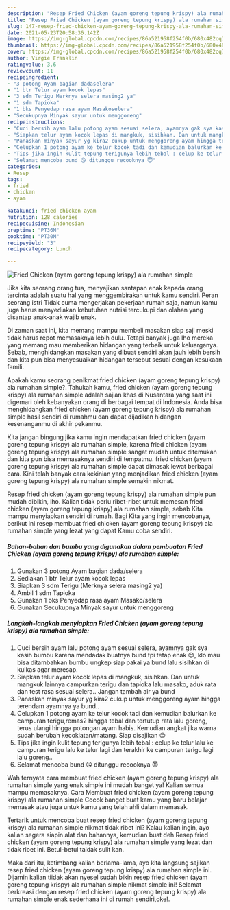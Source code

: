 ```yaml
---
description: "Resep Fried Chicken (ayam goreng tepung krispy) ala rumahan simple yang enak Untuk Jualan"
title: "Resep Fried Chicken (ayam goreng tepung krispy) ala rumahan simple yang enak Untuk Jualan"
slug: 147-resep-fried-chicken-ayam-goreng-tepung-krispy-ala-rumahan-simple-yang-enak-untuk-jualan
date: 2021-05-23T20:58:36.142Z
image: https://img-global.cpcdn.com/recipes/86a521958f254f0b/680x482cq70/fried-chicken-ayam-goreng-tepung-krispy-ala-rumahan-simple-foto-resep-utama.jpg
thumbnail: https://img-global.cpcdn.com/recipes/86a521958f254f0b/680x482cq70/fried-chicken-ayam-goreng-tepung-krispy-ala-rumahan-simple-foto-resep-utama.jpg
cover: https://img-global.cpcdn.com/recipes/86a521958f254f0b/680x482cq70/fried-chicken-ayam-goreng-tepung-krispy-ala-rumahan-simple-foto-resep-utama.jpg
author: Virgie Franklin
ratingvalue: 3.6
reviewcount: 11
recipeingredient:
- "3 potong Ayam bagian dadaselera"
- "1 btr Telur ayam kocok lepas"
- "3 sdm Terigu Merknya selera masing2 ya"
- "1 sdm Tapioka"
- "1 bks Penyedap rasa ayam Masakoselera"
- "Secukupnya Minyak sayur untuk menggoreng"
recipeinstructions:
- "Cuci bersih ayam lalu potong ayam sesuai selera, ayamnya gak sya kasih bumbu karena mendadak buatnya bund tpi tetap enak 😊, klo mau bisa ditambahkan bumbu ungkep siap pakai ya bund lalu sisihkan di kulkas agar meresap."
- "Siapkan telur ayam kocok lepas di mangkuk, sisihkan. Dan untuk mangkuk lainnya campurkan terigu dan tapioka lalu masako, aduk rata dan test rasa sesuai selera.. Jangan tambah air ya bund"
- "Panaskan minyak sayur yg kira2 cukup untuk menggoreng ayam hingga terendam ayamnya ya bund.."
- "Celupkan 1 potong ayam ke telur kocok tadi dan kemudian balurkan ke campuran terigu,remas2 hingga tebal dan tertutup rata lalu goreng, terus ulangi hingga potongan ayam habis. Kemudian angkat jika warna sudah berubah kecoklatan/matang. Siap disajikan 😊"
- "Tips jika ingin kulit tepung terigunya lebih tebal : celup ke telur lalu ke campuran terigu lalu ke telur lagi dan terakhir ke campuran terigu lagi lalu goreng.."
- "Selamat mencoba bund 😘 ditunggu recooknya 😇"
categories:
- Resep
tags:
- fried
- chicken
- ayam

katakunci: fried chicken ayam 
nutrition: 128 calories
recipecuisine: Indonesian
preptime: "PT36M"
cooktime: "PT30M"
recipeyield: "3"
recipecategory: Lunch

---
```



![Fried Chicken (ayam goreng tepung krispy) ala rumahan simple](https://img-global.cpcdn.com/recipes/86a521958f254f0b/680x482cq70/fried-chicken-ayam-goreng-tepung-krispy-ala-rumahan-simple-foto-resep-utama.jpg)

Jika kita seorang orang tua, menyajikan santapan enak kepada orang tercinta adalah suatu hal yang menggembirakan untuk kamu sendiri. Peran seorang istri Tidak cuma mengerjakan pekerjaan rumah saja, namun kamu juga harus menyediakan kebutuhan nutrisi tercukupi dan olahan yang disantap anak-anak wajib enak.

Di zaman  saat ini, kita memang mampu membeli masakan siap saji meski tidak harus repot memasaknya lebih dulu. Tetapi banyak juga lho mereka yang memang mau memberikan hidangan yang terbaik untuk keluarganya. Sebab, menghidangkan masakan yang dibuat sendiri akan jauh lebih bersih dan kita pun bisa menyesuaikan hidangan tersebut sesuai dengan kesukaan famili. 



Apakah kamu seorang penikmat fried chicken (ayam goreng tepung krispy) ala rumahan simple?. Tahukah kamu, fried chicken (ayam goreng tepung krispy) ala rumahan simple adalah sajian khas di Nusantara yang saat ini digemari oleh kebanyakan orang di berbagai tempat di Indonesia. Anda bisa menghidangkan fried chicken (ayam goreng tepung krispy) ala rumahan simple hasil sendiri di rumahmu dan dapat dijadikan hidangan kesenanganmu di akhir pekanmu.

Kita jangan bingung jika kamu ingin mendapatkan fried chicken (ayam goreng tepung krispy) ala rumahan simple, karena fried chicken (ayam goreng tepung krispy) ala rumahan simple sangat mudah untuk ditemukan dan kita pun bisa memasaknya sendiri di tempatmu. fried chicken (ayam goreng tepung krispy) ala rumahan simple dapat dimasak lewat berbagai cara. Kini telah banyak cara kekinian yang menjadikan fried chicken (ayam goreng tepung krispy) ala rumahan simple semakin nikmat.

Resep fried chicken (ayam goreng tepung krispy) ala rumahan simple pun mudah dibikin, lho. Kalian tidak perlu ribet-ribet untuk memesan fried chicken (ayam goreng tepung krispy) ala rumahan simple, sebab Kita mampu menyiapkan sendiri di rumah. Bagi Kita yang ingin mencobanya, berikut ini resep membuat fried chicken (ayam goreng tepung krispy) ala rumahan simple yang lezat yang dapat Kamu coba sendiri.

<!--inarticleads1-->

##### Bahan-bahan dan bumbu yang digunakan dalam pembuatan Fried Chicken (ayam goreng tepung krispy) ala rumahan simple:

1. Gunakan 3 potong Ayam bagian dada/selera
1. Sediakan 1 btr Telur ayam kocok lepas
1. Siapkan 3 sdm Terigu (Merknya selera masing2 ya)
1. Ambil 1 sdm Tapioka
1. Gunakan 1 bks Penyedap rasa ayam Masako/selera
1. Gunakan Secukupnya Minyak sayur untuk menggoreng




<!--inarticleads2-->

##### Langkah-langkah menyiapkan Fried Chicken (ayam goreng tepung krispy) ala rumahan simple:

1. Cuci bersih ayam lalu potong ayam sesuai selera, ayamnya gak sya kasih bumbu karena mendadak buatnya bund tpi tetap enak 😊, klo mau bisa ditambahkan bumbu ungkep siap pakai ya bund lalu sisihkan di kulkas agar meresap.
1. Siapkan telur ayam kocok lepas di mangkuk, sisihkan. Dan untuk mangkuk lainnya campurkan terigu dan tapioka lalu masako, aduk rata dan test rasa sesuai selera.. Jangan tambah air ya bund
1. Panaskan minyak sayur yg kira2 cukup untuk menggoreng ayam hingga terendam ayamnya ya bund..
1. Celupkan 1 potong ayam ke telur kocok tadi dan kemudian balurkan ke campuran terigu,remas2 hingga tebal dan tertutup rata lalu goreng, terus ulangi hingga potongan ayam habis. Kemudian angkat jika warna sudah berubah kecoklatan/matang. Siap disajikan 😊
1. Tips jika ingin kulit tepung terigunya lebih tebal : celup ke telur lalu ke campuran terigu lalu ke telur lagi dan terakhir ke campuran terigu lagi lalu goreng..
1. Selamat mencoba bund 😘 ditunggu recooknya 😇




Wah ternyata cara membuat fried chicken (ayam goreng tepung krispy) ala rumahan simple yang enak simple ini mudah banget ya! Kalian semua mampu memasaknya. Cara Membuat fried chicken (ayam goreng tepung krispy) ala rumahan simple Cocok banget buat kamu yang baru belajar memasak atau juga untuk kamu yang telah ahli dalam memasak.

Tertarik untuk mencoba buat resep fried chicken (ayam goreng tepung krispy) ala rumahan simple nikmat tidak ribet ini? Kalau kalian ingin, ayo kalian segera siapin alat dan bahannya, kemudian buat deh Resep fried chicken (ayam goreng tepung krispy) ala rumahan simple yang lezat dan tidak ribet ini. Betul-betul taidak sulit kan. 

Maka dari itu, ketimbang kalian berlama-lama, ayo kita langsung sajikan resep fried chicken (ayam goreng tepung krispy) ala rumahan simple ini. Dijamin kalian tiidak akan nyesel sudah bikin resep fried chicken (ayam goreng tepung krispy) ala rumahan simple nikmat simple ini! Selamat berkreasi dengan resep fried chicken (ayam goreng tepung krispy) ala rumahan simple enak sederhana ini di rumah sendiri,oke!.

